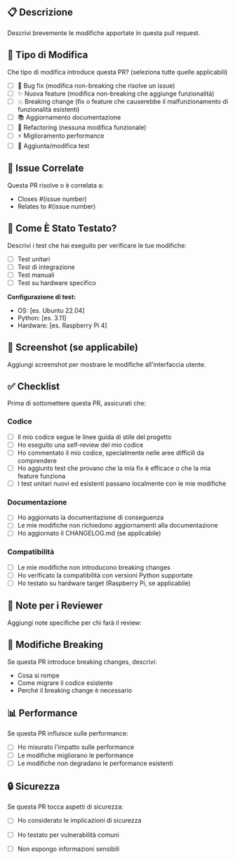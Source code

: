 ## 📋 Descrizione
Descrivi brevemente le modifiche apportate in questa pull request.

## 🎯 Tipo di Modifica
Che tipo di modifica introduce questa PR? (seleziona tutte quelle applicabili)

- [ ] 🐛 Bug fix (modifica non-breaking che risolve un issue)
- [ ] ✨ Nuova feature (modifica non-breaking che aggiunge funzionalità)
- [ ] 💥 Breaking change (fix o feature che causerebbe il malfunzionamento di funzionalità esistenti)
- [ ] 📚 Aggiornamento documentazione
- [ ] 🔧 Refactoring (nessuna modifica funzionale)
- [ ] ⚡ Miglioramento performance
- [ ] 🧪 Aggiunta/modifica test

## 🔗 Issue Correlate
Questa PR risolve o è correlata a:
- Closes #(issue number)
- Relates to #(issue number)

## 🧪 Come È Stato Testato?
Descrivi i test che hai eseguito per verificare le tue modifiche:

- [ ] Test unitari
- [ ] Test di integrazione
- [ ] Test manuali
- [ ] Test su hardware specifico

**Configurazione di test:**
- OS: [es. Ubuntu 22.04]
- Python: [es. 3.11]
- Hardware: [es. Raspberry Pi 4]

## 📸 Screenshot (se applicabile)
Aggiungi screenshot per mostrare le modifiche all'interfaccia utente.

## ✅ Checklist
Prima di sottomettere questa PR, assicurati che:

### Codice
- [ ] Il mio codice segue le linee guida di stile del progetto
- [ ] Ho eseguito una self-review del mio codice
- [ ] Ho commentato il mio codice, specialmente nelle aree difficili da comprendere
- [ ] Ho aggiunto test che provano che la mia fix è efficace o che la mia feature funziona
- [ ] I test unitari nuovi ed esistenti passano localmente con le mie modifiche

### Documentazione
- [ ] Ho aggiornato la documentazione di conseguenza
- [ ] Le mie modifiche non richiedono aggiornamenti alla documentazione
- [ ] Ho aggiornato il CHANGELOG.md (se applicabile)

### Compatibilità
- [ ] Le mie modifiche non introducono breaking changes
- [ ] Ho verificato la compatibilità con versioni Python supportate
- [ ] Ho testato su hardware target (Raspberry Pi, se applicabile)

## 📝 Note per i Reviewer
Aggiungi note specifiche per chi farà il review:

## 🔄 Modifiche Breaking
Se questa PR introduce breaking changes, descrivi:
- Cosa si rompe
- Come migrare il codice esistente
- Perché il breaking change è necessario

## 📊 Performance
Se questa PR influisce sulle performance:
- [ ] Ho misurato l'impatto sulle performance
- [ ] Le modifiche migliorano le performance
- [ ] Le modifiche non degradano le performance esistenti

## 🔒 Sicurezza
Se questa PR tocca aspetti di sicurezza:
- [ ] Ho considerato le implicazioni di sicurezza
- [ ] Ho testato per vulnerabilità comuni
- [ ] Non espongo informazioni sensibili

